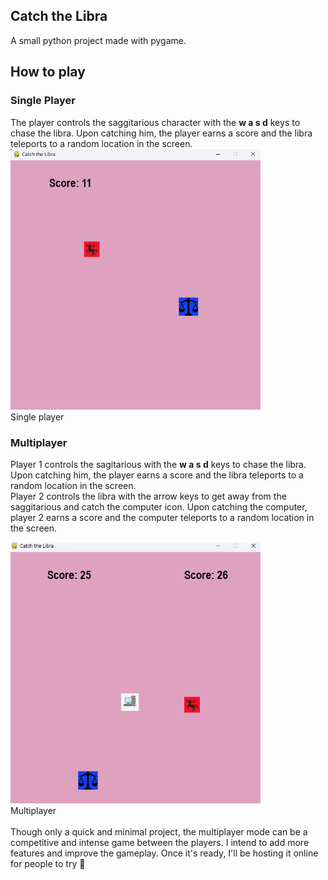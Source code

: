 ## Catch the Libra

A small python project made with pygame.

## How to play

### Single Player
The player controls the saggitarious character with the **w a s d** keys to chase the libra. Upon catching him, the player earns a score and the libra teleports to a random location in the screen.
</br>
<img src="game_screenshot.png" alt="game screenshot" width="400"/>
</br>
Single player

### Multiplayer
Player 1 controls the sagitarious with the **w a s d** keys to chase the libra. Upon catching him, the player earns a score and the libra teleports to a random location in the screen.
</br>
Player 2 controls the libra with the arrow keys to get away from the saggitarious and catch the computer icon. Upon catching the computer, player 2 earns a score and the computer teleports to a random location in the screen.
</br>

<img src="multiplayer_screenshot.png" alt="drawing" width="400"/>
</br>
Multiplayer
</br></br>
Though only a quick and minimal project, the multiplayer mode can be a competitive and intense game between the players. I intend to add more features and improve the gameplay. Once it's ready, I'll be hosting it online for people to try 🙂